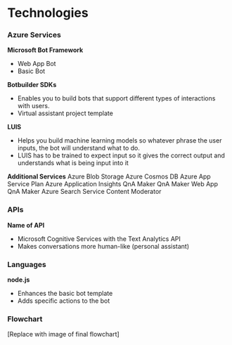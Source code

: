 # Technologies

### Azure Services

**Microsoft Bot Framework**
- Web App Bot
- Basic Bot

**Botbuilder SDKs**
- Enables you to build bots that support different types of interactions with users.
- Virtual assistant project template

**LUIS**
- Helps you build machine learning models so whatever phrase the user 
inputs, the bot will understand what 
to do. 
- LUIS has to be trained to expect input
so it gives the correct output and understands what is being input into it

**Additional Services**
Azure Blob Storage
Azure Cosmos DB
Azure App Service Plan
Azure Application Insights
QnA Maker
QnA Maker Web App
QnA Maker Azure Search Service
Content Moderator
### APIs

**Name of API**
- Microsoft Cognitive Services with the Text Analytics API
- Makes conversations more human-like
(personal assistant)

### Languages

**node.js**
- Enhances the basic bot template
- Adds specific actions to the bot

### Flowchart

[Replace with image of final flowchart]
